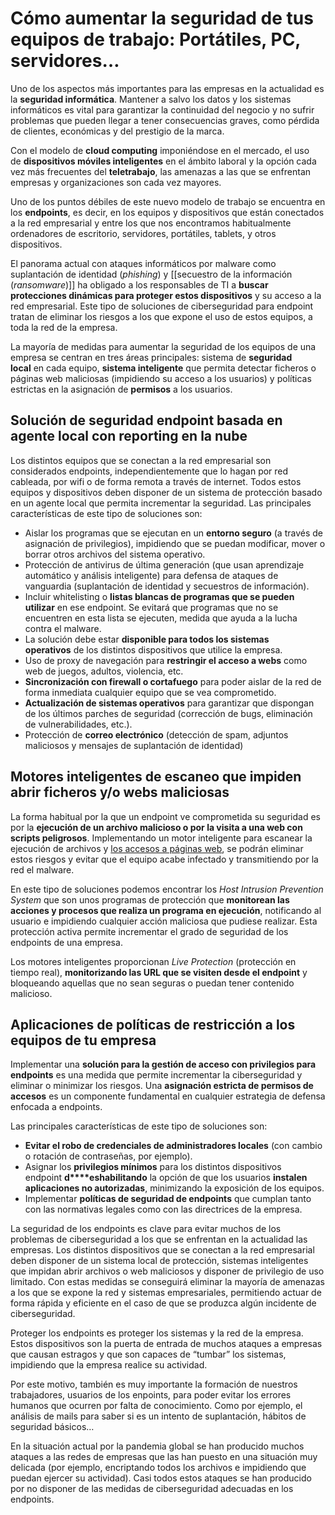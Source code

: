 # Cómo aumentar la seguridad de tus equipos de trabajo: Portátiles, PC, servidores…

Uno de los aspectos más importantes para las empresas en la actualidad es la **seguridad informática**. Mantener a salvo los datos y los sistemas informáticos es vital para garantizar la continuidad del negocio y no sufrir problemas que pueden llegar a tener consecuencias graves, como pérdida de clientes, económicas y del prestigio de la marca.

Con el modelo de **cloud computing** imponiéndose en el mercado, el uso de **dispositivos móviles inteligentes** en el ámbito laboral y la opción cada vez más frecuentes del **teletrabajo**, las amenazas a las que se enfrentan empresas y organizaciones son cada vez mayores. 

Uno de los puntos débiles de este nuevo modelo de trabajo se encuentra en los **endpoints**, es decir, en los equipos y dispositivos que están conectados a la red empresarial y entre los que nos encontramos habitualmente ordenadores de escritorio, servidores, portátiles, tablets, y otros dispositivos.

El panorama actual con ataques informáticos por malware como suplantación de identidad (_phishing_) y [[secuestro de la información (_ransomware_)]] ha obligado a los responsables de TI a **buscar protecciones dinámicas para proteger estos dispositivos** y su acceso a la red empresarial. Este tipo de soluciones de ciberseguridad para endpoint tratan de eliminar los riesgos a los que expone el uso de estos equipos, a toda la red de la empresa.

La mayoría de medidas para aumentar la seguridad de los equipos de una empresa se centran en tres áreas principales: sistema de **seguridad local** en cada equipo, **sistema inteligente** que permita detectar ficheros o páginas web maliciosas (impidiendo su acceso a los usuarios) y políticas estrictas en la asignación de **permisos** a los usuarios.

## Solución de seguridad endpoint basada en agente local con reporting en la nube

Los distintos equipos que se conectan a la red empresarial son considerados endpoints, independientemente que lo hagan por red cableada, por wifi o de forma remota a través de internet. Todos estos equipos y dispositivos deben disponer de un sistema de protección basado en un agente local que permita incrementar la seguridad. Las principales características de este tipo de soluciones son:

-   Aislar los programas que se ejecutan en un **entorno seguro** (a través de asignación de privilegios), impidiendo que se puedan modificar, mover o borrar otros archivos del sistema operativo.
-   Protección de antivirus de última generación (que usan aprendizaje automático y análisis inteligente) para defensa de ataques de vanguardia (suplantación de identidad y secuestros de información).
-   Incluir whitelisting o **listas blancas de programas que se pueden utilizar** en ese endpoint. Se evitará que programas que no se encuentren en esta lista se ejecuten, medida que ayuda a la lucha contra el malware.
-   La solución debe estar **disponible para todos los sistemas operativos** de los distintos dispositivos que utilice la empresa.
-   Uso de proxy de navegación para **restringir el acceso a webs** como web de juegos, adultos, violencia, etc.
-   **Sincronización con firewall o cortafuego** para poder aislar de la red de forma inmediata cualquier equipo que se vea comprometido.
-   **Actualización de sistemas operativos** para garantizar que dispongan de los últimos parches de seguridad (corrección de bugs, eliminación de vulnerabilidades, etc.).
-   Protección de **correo electrónico** (detección de spam, adjuntos maliciosos y mensajes de suplantación de identidad)

## Motores inteligentes de escaneo que impiden abrir ficheros y/o webs maliciosas

La forma habitual por la que un endpoint ve comprometida su seguridad es por la **ejecución de un archivo malicioso o por la visita a una web con scripts peligrosos**. Implementando un motor inteligente para escanear la ejecución de archivos y [los accesos a páginas web](https://www.ilimit.com/blog/consejos-para-mejorar-la-seguridad-en-tu-web/), se podrán eliminar estos riesgos y evitar que el equipo acabe infectado y transmitiendo por la red el malware.

En este tipo de soluciones podemos encontrar los _Host Intrusion Prevention System_ que son unos programas de protección que **monitorean las acciones y procesos que realiza un programa en ejecución**, notificando al usuario e impidiendo cualquier acción maliciosa que pudiese realizar. Esta protección activa permite incrementar el grado de seguridad de los endpoints de una empresa.

Los motores inteligentes proporcionan _Live Protection_ (protección en tiempo real), **monitorizando las URL que se visiten desde el endpoint** y bloqueando aquellas que no sean seguras o puedan tener contenido malicioso.

## Aplicaciones de políticas de restricción a los equipos de tu empresa

Implementar una **solución para la gestión de acceso con privilegios para endpoints** es una medida que permite incrementar la ciberseguridad y eliminar o minimizar los riesgos. Una **asignación estricta de permisos de accesos** es un componente fundamental en cualquier estrategia de defensa enfocada a endpoints.

Las principales características de este tipo de soluciones son:

-   **Evitar el robo de credenciales de administradores locales** (con cambio o rotación de contraseñas, por ejemplo).
-   Asignar los **privilegios mínimos** para los distintos dispositivos endpoint **d****eshabilitando** la opción de que los usuarios **instalen aplicaciones no autorizadas**, minimizando la exposición de los equipos.
-   Implementar **políticas de seguridad de endpoints** que cumplan tanto con las normativas legales como con las directrices de la empresa.

La seguridad de los endpoints es clave para evitar muchos de los problemas de ciberseguridad a los que se enfrentan en la actualidad las empresas. Los distintos dispositivos que se conectan a la red empresarial deben disponer de un sistema local de protección, sistemas inteligentes que impidan abrir archivos o web maliciosos y disponer de privilegio de uso limitado. Con estas medidas se conseguirá eliminar la mayoría de amenazas a los que se expone la red y sistemas empresariales, permitiendo actuar de forma rápida y eficiente en el caso de que se produzca algún incidente de ciberseguridad.

Proteger los endpoints es proteger los sistemas y la red de la empresa. Estos dispositivos son la puerta de entrada de muchos ataques a empresas que causan estragos y que son capaces de “tumbar” los sistemas, impidiendo que la empresa realice su actividad.

Por este motivo, también es muy importante la formación de nuestros trabajadores, usuarios de los enpoints, para poder evitar los errores humanos que ocurren por falta de conocimiento. Como por ejemplo, el análisis de mails para saber si es un intento de suplantación, hábitos de seguridad básicos…

En la situación actual por la pandemia global se han producido muchos ataques a las redes de empresas que las han puesto en una situación muy delicada (por ejemplo, encriptando todos los archivos e impidiendo que puedan ejercer su actividad). Casi todos estos ataques se han producido por no disponer de las medidas de ciberseguridad adecuadas en los endpoints.